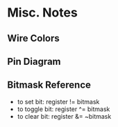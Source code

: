 # Misc. Notes

## Wire Colors

## Pin Diagram

## Bitmask Reference

* to set bit: register != bitmask
* to toggle bit: register ^= bitmask
* to clear bit: register &= ~bitmask